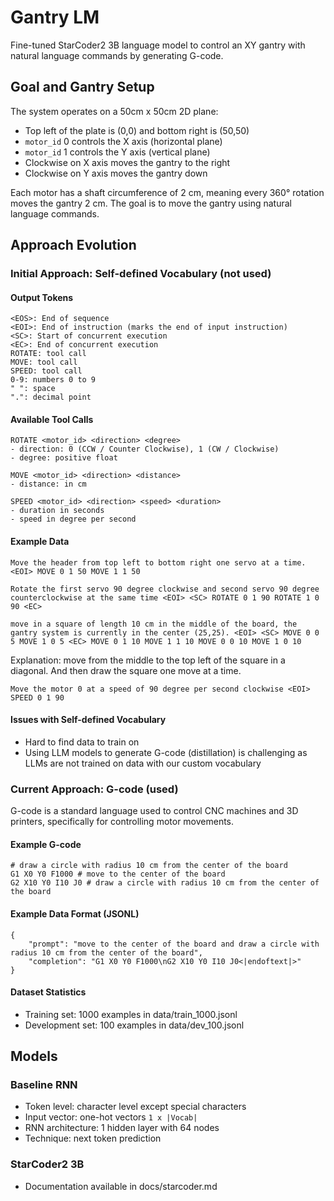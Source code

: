 # Gantry LM

Fine-tuned StarCoder2 3B language model to control an XY gantry with natural language commands by generating G-code.

## Goal and Gantry Setup

The system operates on a 50cm x 50cm 2D plane:
- Top left of the plate is (0,0) and bottom right is (50,50)
- `motor_id` 0 controls the X axis (horizontal plane)
- `motor_id` 1 controls the Y axis (vertical plane)
- Clockwise on X axis moves the gantry to the right
- Clockwise on Y axis moves the gantry down

Each motor has a shaft circumference of 2 cm, meaning every 360° rotation moves the gantry 2 cm. The goal is to move the gantry using natural language commands.

## Approach Evolution

### Initial Approach: Self-defined Vocabulary (not used)

#### Output Tokens
```
<EOS>: End of sequence
<EOI>: End of instruction (marks the end of input instruction)
<SC>: Start of concurrent execution
<EC>: End of concurrent execution
ROTATE: tool call
MOVE: tool call
SPEED: tool call
0-9: numbers 0 to 9
" ": space
".": decimal point
```

#### Available Tool Calls
```
ROTATE <motor_id> <direction> <degree> 
- direction: 0 (CCW / Counter Clockwise), 1 (CW / Clockwise)
- degree: positive float

MOVE <motor_id> <direction> <distance>
- distance: in cm

SPEED <motor_id> <direction> <speed> <duration>
- duration in seconds
- speed in degree per second
```

#### Example Data
```
Move the header from top left to bottom right one servo at a time. <EOI> MOVE 0 1 50 MOVE 1 1 50
```

```
Rotate the first servo 90 degree clockwise and second servo 90 degree counterclockwise at the same time <EOI> <SC> ROTATE 0 1 90 ROTATE 1 0 90 <EC>
```

```
move in a square of length 10 cm in the middle of the board, the gantry system is currently in the center (25,25). <EOI> <SC> MOVE 0 0 5 MOVE 1 0 5 <EC> MOVE 0 1 10 MOVE 1 1 10 MOVE 0 0 10 MOVE 1 0 10
```
Explanation: move from the middle to the top left of the square in a diagonal. And then draw the square one move at a time.

```
Move the motor 0 at a speed of 90 degree per second clockwise <EOI> SPEED 0 1 90
```

#### Issues with Self-defined Vocabulary
- Hard to find data to train on
- Using LLM models to generate G-code (distillation) is challenging as LLMs are not trained on data with our custom vocabulary

### Current Approach: G-code (used)

G-code is a standard language used to control CNC machines and 3D printers, specifically for controlling motor movements.

#### Example G-code
```
# draw a circle with radius 10 cm from the center of the board
G1 X0 Y0 F1000 # move to the center of the board
G2 X10 Y0 I10 J0 # draw a circle with radius 10 cm from the center of the board
```

#### Example Data Format (JSONL)
```
{
    "prompt": "move to the center of the board and draw a circle with radius 10 cm from the center of the board",
    "completion": "G1 X0 Y0 F1000\nG2 X10 Y0 I10 J0<|endoftext|>"
}
```

#### Dataset Statistics
- Training set: 1000 examples in data/train_1000.jsonl
- Development set: 100 examples in data/dev_100.jsonl

## Models

### Baseline RNN
- Token level: character level except special characters
- Input vector: one-hot vectors `1 x |Vocab|`
- RNN architecture: 1 hidden layer with 64 nodes
- Technique: next token prediction

### StarCoder2 3B
- Documentation available in docs/starcoder.md
```
